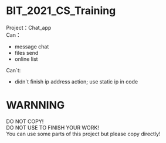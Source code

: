 # BIT_2021_CS_Training
Project：Chat_app  
Can：
- message chat
- files send
- online list
  
Can`t:
- didn`t finish ip address action; use static ip in code
  
# WARNNING
DO NOT COPY!  
DO NOT USE TO FINISH YOUR WORK!  
You can use some parts of this project but please copy directly!
